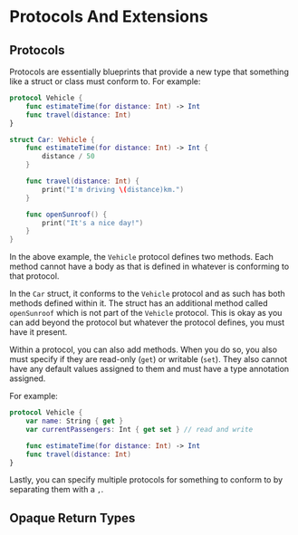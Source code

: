 # Protocols And Extensions

## Protocols

Protocols are essentially blueprints that provide a new type that something like a struct or class must conform to. For example:

``` swift
protocol Vehicle {
    func estimateTime(for distance: Int) -> Int
    func travel(distance: Int)
}

struct Car: Vehicle {
    func estimateTime(for distance: Int) -> Int {
        distance / 50
    }

    func travel(distance: Int) {
        print("I'm driving \(distance)km.")
    }

    func openSunroof() {
        print("It's a nice day!")
    }
}
```

In the above example, the `Vehicle` protocol defines two methods. Each method cannot have a body as that is defined in whatever is conforming to that protocol.

In the `Car` struct, it conforms to the `Vehicle` protocol and as such has both methods defined within it. The struct has an additional method called `openSunroof` which is not part of the `Vehicle` protocol. This is okay as you can add beyond the protocol but whatever the protocol defines, you must have it present.

Within a protocol, you can also add methods. When you do so, you also must specify if they are read-only (`get`) or writable (`set`). They also cannot have any default values assigned to them and must have a type annotation assigned.

For example:

``` swift
protocol Vehicle {
    var name: String { get }
    var currentPassengers: Int { get set } // read and write

    func estimateTime(for distance: Int) -> Int
    func travel(distance: Int)
}
```

Lastly, you can specify multiple protocols for something to conform to by separating them with a `,`.

## Opaque Return Types
